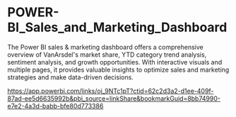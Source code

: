 # POWER-BI_Sales_and_Marketing_Dashboard
The Power BI sales &amp; marketing dashboard offers a comprehensive overview of VanArsdel's market share, YTD category trend analysis, sentiment analysis, and growth opportunities. With interactive visuals and multiple pages, it provides valuable insights to optimize sales and marketing strategies and make data-driven decisions.

https://app.powerbi.com/links/oj_9NTc1pT?ctid=62c2d3a2-d1ee-409f-87ad-ee5d6635992b&pbi_source=linkShare&bookmarkGuid=8bb74990-e7e2-4a3d-babb-bfe80d773386
